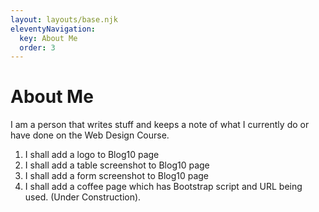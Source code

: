 ```yaml
---
layout: layouts/base.njk
eleventyNavigation:
  key: About Me
  order: 3
---
```

# About Me

I am a person that writes stuff and keeps a note of what I currently do or have done on the Web Design Course.

1. I shall add a logo to Blog10 page <br>
2. I shall add a table screenshot to Blog10 page <br>
3. I shall add a form screenshot to Blog10 page<br> 
4. I shall add a coffee page which has Bootstrap script and URL being used. (Under Construction).
